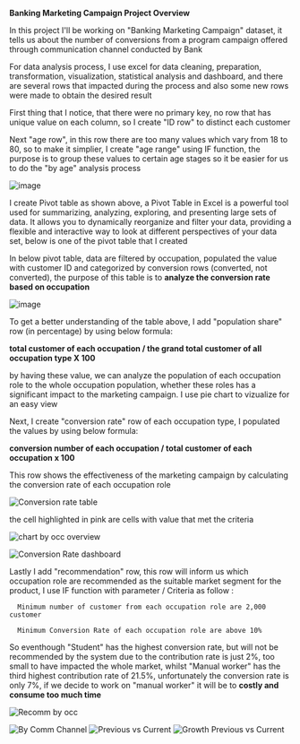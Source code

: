 **Banking Marketing Campaign Project Overview**

In this project I'll be working on "Banking Marketing Campaign" dataset, it tells us about the number of conversions from a program campaign offered through communication channel conducted by Bank

For data analysis process, I use excel for data cleaning, preparation, transformation, visualization, statistical analysis and dashboard, and there are several rows that impacted during the process and also some new rows were made to obtain the desired result 

First thing that I notice, that there were no primary key, no row that has unique value on each column, so I create "ID row" to distinct each customer

Next "age row", in this row there are too many values which vary from 18 to 80, so to make it simplier, I create "age range" using IF function, the purpose is to group these values to certain age stages so it be easier for us to do the "by age" analysis process

 
![image](https://github.com/Pungkihamdhani/Banking-Marketing-Campaign-excel-project/assets/167069740/add75808-1195-4770-89e8-df99fd2262f8)



I create Pivot table as shown above, a Pivot Table in Excel is a powerful tool used for summarizing, analyzing, exploring, and presenting large sets of data. It allows you to dynamically reorganize and filter your data, providing a flexible and interactive way to look at different perspectives of your data set, below is one of the pivot table that I created

In below pivot table, data are filtered by occupation, populated the value with customer ID and categorized by conversion rows (converted, not converted), the purpose of this table is to **analyze the conversion rate based on occupation**

![image](https://github.com/Pungkihamdhani/Banking-Marketing-Campaign-excel-project/assets/167069740/7728eda8-71ab-48a0-a2be-1dd7c6c50b2b)

To get a better understanding of the table above, I add "population share" row (in percentage) by using below formula:

**total customer of each occupation / the grand total customer of all occupation type X 100**

by having these value, we can analyze the population of each occupation role to the whole occupation population, whether these roles has a significant impact to the marketing campaign. I use pie chart to vizualize for an easy view

Next, I create "conversion rate" row of each occupation type, I populated the values by using below formula:

**conversion number of each occupation / total customer of each occupation x 100**

This row shows the effectiveness of the marketing campaign by calculating the conversion rate of each occupation role 

![Conversion rate table](https://github.com/Pungkihamdhani/Banking-Marketing-Campaign-excel-project/assets/167069740/db0dc1b3-67df-4f60-9818-e0b7a1905eeb)

the cell highlighted in pink are cells with value that met the criteria

![chart by occ overview](https://github.com/Pungkihamdhani/Banking-Marketing-Campaign-excel-project/assets/167069740/2c7b89be-5a5c-418e-b70d-6bfc3a47546c)

![Conversion Rate dashboard](https://github.com/Pungkihamdhani/Banking-Marketing-Campaign-excel-project/assets/167069740/4311c469-745b-41f2-a24f-50c49da7613e)

Lastly I add "recommendation" row, this row will inform us which occupation role are recommended as the suitable market segment for the product, I use IF function with parameter / Criteria as follow :
      
      Minimum number of customer from each occupation role are 2,000 customer  
      
      Minimum Conversion Rate of each occupation role are above 10%

So eventhough "Student" has the highest conversion rate, but will not be recommended by the system due to the contribution rate is just 2%, too small to have impacted the whole market,
whilst "Manual worker" has the third highest contribution rate of 21.5%, unfortunately the conversion rate is only 7%, if we decide to work on "manual worker" it will be to **costly and consume too much time**  

![Recomm by occ](https://github.com/Pungkihamdhani/Banking-Marketing-Campaign-excel-project/assets/167069740/213188f2-8cdf-4186-b54a-0650f1a8965d)




![By  Comm Channel](https://github.com/Pungkihamdhani/Banking-Marketing-Campaign-excel-project/assets/167069740/0c712728-748b-4c58-8778-dd31ca28ffad)
![Previous vs Current](https://github.com/Pungkihamdhani/Banking-Marketing-Campaign-excel-project/assets/167069740/49eff9a3-5a25-444e-a1d7-b4379b69550e)
![Growth Previous vs Current](https://github.com/Pungkihamdhani/Banking-Marketing-Campaign-excel-project/assets/167069740/01f89a70-343f-45f0-bc90-ed3c49a95ad0)
